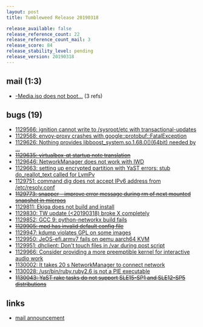 ```yaml
---
layout: post
title: Tumbleweed Release 20190318

release_available: false
release_reference_count: 22
release_reference_count_mail: 3
release_score: 84
release_stability_level: pending
release_version: 20190318
---
```


## mail (1:3)

- [-Media.iso does not boot...](https://lists.opensuse.org/opensuse-factory/2019-03/msg00290.html) (3 refs)

## bugs (19)

<!--more-->

- [1129566: ignition cannot write to /sysroot/etc with transactional-updates](https://bugzilla.opensuse.org/show_bug.cgi?id=1129566)
- [1129568: envoy-proxy crashes with google::protobuf::FatalException](https://bugzilla.opensuse.org/show_bug.cgi?id=1129568)
- [1129626: Nothing provides libboost_system.so.1.68.0()(64bit) needed by ...](https://bugzilla.opensuse.org/show_bug.cgi?id=1129626)
- ~~[1129635: virtualbox-qt startup note translation](https://bugzilla.opensuse.org/show_bug.cgi?id=1129635)~~
- [1129646: NetworkManager does not work with IWD](https://bugzilla.opensuse.org/show_bug.cgi?id=1129646)
- [1129663: setting up encrypted partition with YaST errors: stub do_reallot_text called for LvmPv](https://bugzilla.opensuse.org/show_bug.cgi?id=1129663)
- [1129751: command dig does not accept IPv6 address from /etc/resolv.conf](https://bugzilla.opensuse.org/show_bug.cgi?id=1129751)
- ~~[1129773: snapper - improve error message during rm of next mounted snapshot in microos](https://bugzilla.opensuse.org/show_bug.cgi?id=1129773)~~
- [1129811: Ekiga does not build and install](https://bugzilla.opensuse.org/show_bug.cgi?id=1129811)
- [1129830: TW update (<20190318) broke X completely](https://bugzilla.opensuse.org/show_bug.cgi?id=1129830)
- [1129852: GCC 9: python-networkx build fails](https://bugzilla.opensuse.org/show_bug.cgi?id=1129852)
- ~~[1129905: mpd has invalid default config file](https://bugzilla.opensuse.org/show_bug.cgi?id=1129905)~~
- [1129947: kdump violates GPL on some images](https://bugzilla.opensuse.org/show_bug.cgi?id=1129947)
- [1129950: JeOS-efi.armv7 fails on qemu aarch64 KVM](https://bugzilla.opensuse.org/show_bug.cgi?id=1129950)
- [1129951: dhclient: Don't touch files in /var during post script](https://bugzilla.opensuse.org/show_bug.cgi?id=1129951)
- [1129966: Consider providing a more preemptible kernel for interactive audio work](https://bugzilla.opensuse.org/show_bug.cgi?id=1129966)
- [1130002: It takes 20 s NetworkManager to connect network](https://bugzilla.opensuse.org/show_bug.cgi?id=1130002)
- [1130028: /usr/bin/ruby.ruby2.6 is not a PIE executable](https://bugzilla.opensuse.org/show_bug.cgi?id=1130028)
- ~~[1130043: YaST rake tasks do not support SLE15-SP1 and SLE12-SP5 distributions](https://bugzilla.opensuse.org/show_bug.cgi?id=1130043)~~



## links

- [mail announcement](https://lists.opensuse.org/opensuse-factory/2019-03/msg00277.html)

